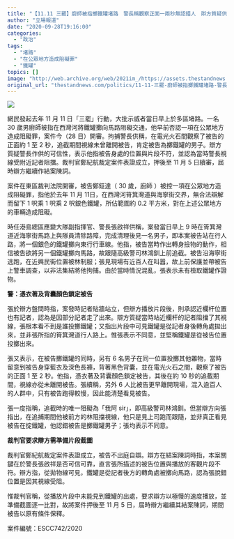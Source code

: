 ```yaml
---
title: "【11.11 三罷】廚師被指擲鐵罐堵路　警長稱觀察正面一兩秒無認錯人　辯方質疑供詞可信性"
author: "立場報道"
date: "2020-09-28T19:16:00"
categories:
  - "政治"
tags:
  - "堵路"
  - "在公眾地方造成阻礙罪"
  - "鐵罐"
topics: []
image: "http://web.archive.org/web/2021im_/https://assets.thestandnews.com/media/photos/Untitled-1-13_U7jcF_q7IJLYN.png"
original_url: "thestandnews.com/politics/11-11-三罷-廚師被指擲鐵罐堵路-警長稱觀察正面一兩秒無認錯人-辯方質疑供詞可信性"
---
```

![](http://web.archive.org/web/2021im_/https://assets.thestandnews.com/media/photos/Untitled-1-13_U7jcF_q7IJLYN.png)

網民發起去年 11 月 11 日「三罷」行動，大批示威者當日早上於多區堵路。一名 30 歲男廚師被指在西灣河將鐵罐擲向馬路阻礙交通，他早前否認一項在公眾地方造成阻礙罪，案件今（28 日）開審。拘捕警長供稱，在電光火石間觀察了被告的正面約 1 至 2 秒，追截期間視線未曾離開被告，肯定被告為擲鐵罐的男子。辯方質疑警長作供的可信性，表示他指被告身處的位置與片段不符，並認為當時警長視線受附近記者阻擋。裁判官鄭紀航裁定案件表證成立，押後至 11 月 5 日續審，屆時辯方繼續作結案陳詞。

案件在東區裁判法院開審，被告鄭鉦達（ 30 歲，廚師 ）被控一項在公眾地方造成阻礙罪，指他於去年 11 月 11日，在西灣河筲箕灣道與海寧街交界，無合法辯解而留下 1 呎乘 1 呎乘 2 呎銀色鐵罐，所佔範圍約 0.2 平方米，對在上述公眾地方的車輛造成阻礙。

時任港島總區應變大隊副指揮官、警長張啟祥供稱，案發當日早上 9 時在筲箕灣道近海寧街馬路上與隊員清除路障，完成清理後見一名男子，即本案被告站在行人路，將一個銀色的鐵罐擲向東行行車線。他指，被告當時作出轉身撿物的動作，相信被告欲將另一個鐵罐擲向馬路，故跟隨高級警司林鴻釧上前追截。被告沿海寧街逃跑，在近興民街位置被林制服；張見現場有近百人在叫囂，故上前保護並帶被告上警車調查，以非法集結將他拘捕。由於當時情況混亂，張表示未有檢取鐵罐作證物。

**警：憑衣著及背囊顏色鎖定被告**

張於辯方盤問時指，案發時記者貼牆站立，但辯方播放片段後，則承認近欄杆位置也有記者，認為是因部分記者走了出來。辯方質疑當時站近欄杆的記者阻擋了其視線，張根本看不到是誰投擲鐵罐；又指出片段中可見鐵罐是從記者身後轉角處拋出來，並非張所指的筲箕灣道行人路上。惟張表示不同意，並堅稱鐵罐是從被告位置投擲出來。

張又表示，在被告擲鐵罐的同時，另有 6 名男子在同一位置投擲其他雜物，當時留意到被告身穿藍衣及深色長褲，背著黑色背囊，並在電光火石之間，觀察了被告的正面 1 至 2 秒。他指，憑衣著及背囊顏色鎖定被告，其後在約 10 秒的追截期間，視線亦從未離開被告。張續稱，另外 6 人比被告更早離開現場，混入逾百人的人群中，只有被告跑得較慢，因此能清楚看見被告。

張一度指稱，追截時的唯一阻礙為「我阿 sir」，即高級警司林鴻釧。但當辯方向張指出，在追捕期間他被前方的林阻擋視線，他只是見上司跑而跟隨，並非真正看見被告在掟鐵罐，他認錯被告是擲鐵罐男子；張均表示不同意。

**裁判官要求辯方需準備片段截圖**      

裁判官鄭紀航裁定案件表證成立，被告不出庭自辯。辯方在結案陳詞時指，本案關鍵在於警長張啟祥是否可信可靠，直言張所描述的被告位置與播放的客觀片段不符。辯方指，從拋物線可見，鐵罐是從記者後方的轉角處被擲向馬路，認為張說錯位置是因其視線受阻。

惟裁判官稱，從播放片段中未能見到鐵罐的出處，要求辯方以極慢的速度播放，並準備截圖逐一比對，故將案件押後至 11 月 5 日，屆時辯方繼續其結案陳詞，期間被告以原有條件保釋。

案件編號：ESCC742/2020